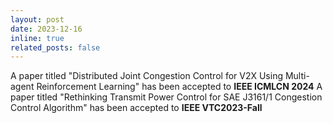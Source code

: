 ```yaml
---
layout: post
date: 2023-12-16
inline: true
related_posts: false
---
```


A paper titled "Distributed Joint Congestion Control for V2X Using Multi-agent Reinforcement Learning" has been accepted to **IEEE ICMLCN 2024**
A paper titled "Rethinking Transmit Power Control for SAE J3161/1 Congestion Control Algorithm" has been accepted to **IEEE VTC2023-Fall**